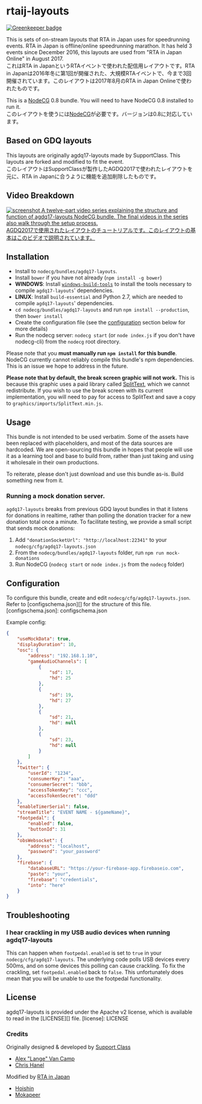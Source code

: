 # rtaij-layouts

[![Greenkeeper badge](https://badges.greenkeeper.io/Hoishin/rtaij-layouts-legacy.svg)](https://greenkeeper.io/)

This is sets of on-stream layouts that RTA in Japan uses for speedrunning events. RTA in Japan is offline/online speedrunning marathon. It has held 3 events since December 2016, this layouts are used from "RTA in Japan Online" in August 2017.  
これはRTA in JapanというRTAイベントで使われた配信用レイアウトです。RTA in Japanは2016年冬に第1回が開催された、大規模RTAイベントで、今まで3回開催されています。このレイアウトは2017年8月のRTA in Japan Onlineで使われたものです。

This is a [NodeCG](http://github.com/nodecg/nodecg) 0.8 bundle. You will need to have NodeCG 0.8 installed to run it.  
このレイアウトを使うには[NodeCG](http://github.com/nodecg/nodecg)が必要です。バージョンは0.8に対応しています。

## Based on GDQ layouts

This layouts are originally agdq17-layouts made by SupportClass. This layouts are forked and modified to fit the event.  
このレイアウトはSupportClassが製作したAGDQ2017で使われたレイアウトを元に、RTA in Japanに合うように機能を追加削除したものです。

## Video Breakdown
[![screenshot](https://i.imgur.com/aVCCgYZ.png)
A twelve-part video series explaining the structure and function of agdq17-layouts NodeCG bundle. The final videos in the series also walk through the setup process.  
AGDQ2017で使用されたレイアウトのチュートリアルです。このレイアウトの基本はこのビデオで説明されています。](https://www.youtube.com/watch?v=vBAZXchbI3U&list=PLTEhlYdONYxv1wk2FsIpEz92X3x2E7bSx)


## Installation
- Install to `nodecg/bundles/agdq17-layouts`.
- Install `bower` if you have not already (`npm install -g bower`)
- **WINDOWS**: Install [`windows-build-tools`](https://www.npmjs.com/package/windows-build-tools) to install the tools necessary to compile `agdq17-layouts`' dependencies.
- **LINUX**: Install `build-essential` and Python 2.7, which are needed to compile `agdq17-layouts`' dependencies.
- `cd nodecg/bundles/agdq17-layouts` and run `npm install --production`, then `bower install`
- Create the configuration file (see the [configuration][id] section below for more details)
- Run the nodecg server: `nodecg start` (or `node index.js` if you don't have nodecg-cli) from the `nodecg` root directory.

Please note that you **must manually run `npm install` for this bundle**. NodeCG currently cannot reliably
compile this bundle's npm dependencies. This is an issue we hope to address in the future.

**Please note that by default, the break screen graphic will not work.** This is because this graphic uses
a paid library called [SplitText](https://greensock.com/SplitText), which we cannot redistribute. If you wish to use the break screen with its current implementation, you will need to pay for access to SplitText and save a copy to `graphics/imports/SplitText.min.js`.

## Usage
This bundle is not intended to be used verbatim. Some of the assets have been replaced with placeholders, and
most of the data sources are hardcoded. We are open-sourcing this bundle in hopes that people will use it as a
learning tool and base to build from, rather than just taking and using it wholesale in their own productions.

To reiterate, please don't just download and use this bundle as-is. Build something new from it.

### Running a mock donation server.
`agdq17-layouts` breaks from previous GDQ layout bundles in that it listens for donations in realtime,
rather than polling the donation tracker for a new donation total once a minute. To facilitate testing,
we provide a small script that sends mock donations:

1. Add `"donationSocketUrl": "http://localhost:22341"` to your `nodecg/cfg/agdq17-layouts.json`
2. From the `nodecg/bundles/agdq17-layouts` folder, run `npm run mock-donations`
3. Run NodeCG (`nodecg start` or `node index.js` from the `nodecg` folder)

[id]: configuration
## Configuration
To configure this bundle, create and edit `nodecg/cfg/agdq17-layouts.json`.  
Refer to [configschema.json][] for the structure of this file.
[configschema.json]: configschema.json

Example config:
```json
{
	"useMockData": true,
	"displayDuration": 10,
	"osc": {
		"address": "192.168.1.10",
		"gameAudioChannels": [
			{
				"sd": 17,
				"hd": 25
			},
			{
				"sd": 19,
				"hd": 27
			},
			{
				"sd": 21,
				"hd": null
			},
			{
				"sd": 23,
				"hd": null
			}
		]
	},
	"twitter": {
		"userId": "1234",
		"consumerKey": "aaa",
		"consumerSecret": "bbb",
		"accessTokenKey": "ccc",
		"accessTokenSecret": "ddd"
	},
	"enableTimerSerial": false,
	"streamTitle": "EVENT NAME - ${gameName}",
	"footpedal": {
		"enabled": false,
		"buttonId": 31
	},
	"obsWebsocket": {
		"address": "localhost",
		"password": "your_password"
	},
	"firebase": {
		"databaseURL": "https://your-firebase-app.firebaseio.com",
		"paste": "your",
		"firebase": "credentials",
		"into": "here"
	}
}
```

## Troubleshooting
### I hear crackling in my USB audio devices when running agdq17-layouts
This can happen when `footpedal.enabled` is set to `true` in your `nodecg/cfg/agdq17-layouts`.
The underlying code polls USB devices every 500ms, and on some devices this polling can cause crackling.
To fix the crackling, set `footpedal.enabled` back to `false`. This unfortunately does mean that you will be unable
to use the footpedal functionality.

## License
agdq17-layouts is provided under the Apache v2 license, which is available to read in the [LICENSE][] file.
[license]: LICENSE

### Credits
Originally designed & developed by [Support Class](http://supportclass.net/)
 - [Alex "Lange" Van Camp](https://twitter.com/VanCamp/)  
 - [Chris Hanel](https://twitter.com/ChrisHanel)

Modified by [RTA in Japan]()
 - [Hoishin](https://twitter.com/hoishinxii)
 - [Mokapeer](https://twitter.com/moka_peer)
